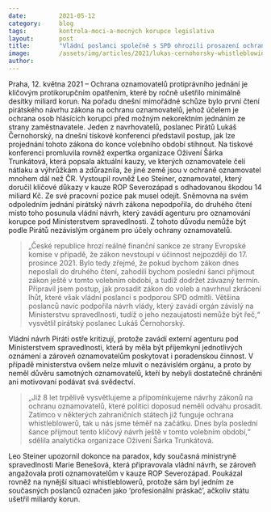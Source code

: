 ```yaml
---
date:         2021-05-12
category:     blog
tags:         kontrola-moci-a-mocných korupce legislativa
layout:       post
title:        "Vládní poslanci společně s SPD ohrozili prosazení ochrany oznamovatelů v tomto volebním období, ČR hrozí sankce"
image:        /assets/img/articles/2021/lukas-cernohorsky-whistleblowing.jpg
author:       
---
```

 


Praha, 12. května 2021 – Ochrana oznamovatelů protiprávního jednání je klíčovým protikorupčním opatřením, které by ročně ušetřilo minimálně desítky miliard korun. Na pořadu dnešní mimořádné schůze bylo první čtení pirátského návrhu zákona na ochranu oznamovatelů, jehož účelem je ochrana osob hlásících korupci před možným nekorektním jednáním ze strany zaměstnavatele. Jeden z navrhovatelů, poslanec Pirátů Lukáš Černohorský, na dnešní tiskové konferenci představil postup, jak lze projednání tohoto zákona do konce volebního období stihnout. Na tiskové konferenci promluvila rovněž expertka organizace Oživení Šárka Trunkátová, která popsala aktuální kauzy, ve kterých oznamovatele čelí nátlaku a výhrůžkám a zdůraznila, že jiné země jsou v ochraně oznamovatel mnohem dál než ČR. Vystoupil rovněž Leo Steiner, oznamovatel, který doručil klíčové důkazy v kauze ROP Severozápad s odhadovanou škodou 14 miliard Kč. Ze své pracovní pozice pak musel odejít. Sněmovna na svém odpoledním jednání pirátský návrh zákona nepodpořila, do druhého čtení místo toho posunula vládní návrh, který zavádí agenturu pro oznamování korupce pod Ministerstvem spravedlnosti. Z tohoto důvodu nemůže být podle Pirátů nezávislým orgánem pro účely ochrany oznamovatelů.

> „České republice hrozí reálné finanční sankce ze strany Evropské komise v případě, že zákon nevstoupí v účinnost nejpozději do 17. prosince 2021. Bylo tedy zřejmé, že pokud bychom zákon dnes neposlali do druhého čtení, zahodili bychom poslední šanci přijmout zákon ještě v tomto volebním období, a tudíž dodržet závazný termín. Připravil jsem postup, jak prosadit zákon do voleb a navrhnul zkrácení lhůt, které však vládní poslanci s podporou SPD odmítli. Většina poslanců navíc podpořila návrh vlády, který zavádí orgán závislý na Ministerstvu spravedlnosti, tudíž o jeho nezaujatosti nemůže být řeč,“ vysvětlil pirátský poslanec Lukáš Černohorský. 

Vládní návrh Piráti ostře kritizují, protože zavádí externí agenturu pod Ministerstvem spravedlnosti, která by měla být příjemkyní jednotlivých oznámení a zároveň oznamovatelům poskytovat i poradenskou činnost. V případě ministerstva ovšem nelze mluvit o nezávislém orgánu, a proto by neměl důvěru samotných oznamovatelů, kteří by nebyli dostatečně chráněni ani motivovaní podávat svá svědectví.

> „Již 8 let trpělivě vysvětlujeme a připomínkujeme návrhy zákonů na ochranu oznamovatelů, které politici doposud neměli odvahu prosadit. Zatímco v některých zahraničních státech již funguje ochrana whistleblowerů, tak u nás jsme téměř na začátku. Dnes byla poslední šance přijmout tento klíčový návrh ještě v tomto volebním období,“ sdělila analytička organizace Oživení Šárka Trunkátová. 

Leo Steiner upozornil dokonce na paradox, kdy současná ministryně spravedlnosti Marie Benešová, která připravovala vládní návrh, se zároveň angažovala proti oznamovatelům v kauze ROP Severozápad. Poukázal rovněž na nynější situaci whistleblowerů, protože sám byl jedním ze současných poslanců označen jako ‘profesionální práskač’, ačkoliv státu ušetřil miliardy korun.
